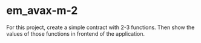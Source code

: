 # em_avax-m-2
For this project, create a simple contract with 2-3 functions. Then show the values of those functions in frontend of the application.
